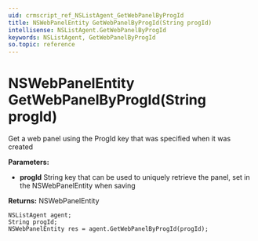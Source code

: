 ```yaml
---
uid: crmscript_ref_NSListAgent_GetWebPanelByProgId
title: NSWebPanelEntity GetWebPanelByProgId(String progId)
intellisense: NSListAgent.GetWebPanelByProgId
keywords: NSListAgent, GetWebPanelByProgId
so.topic: reference
---
```


# NSWebPanelEntity GetWebPanelByProgId(String progId)

Get a web panel using the ProgId key that was specified when it was created

**Parameters:**
 - **progId** String key that can be used to uniquely retrieve the panel, set in the NSWebPanelEntity when saving

**Returns:** NSWebPanelEntity

```crmscript
NSListAgent agent;
String progId;
NSWebPanelEntity res = agent.GetWebPanelByProgId(progId);
```

